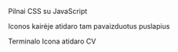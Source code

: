 Pilnai CSS su JavaScript

Iconos kairėje atidaro tam pavaizduotus puslapius

Terminalo Icona atidaro CV
